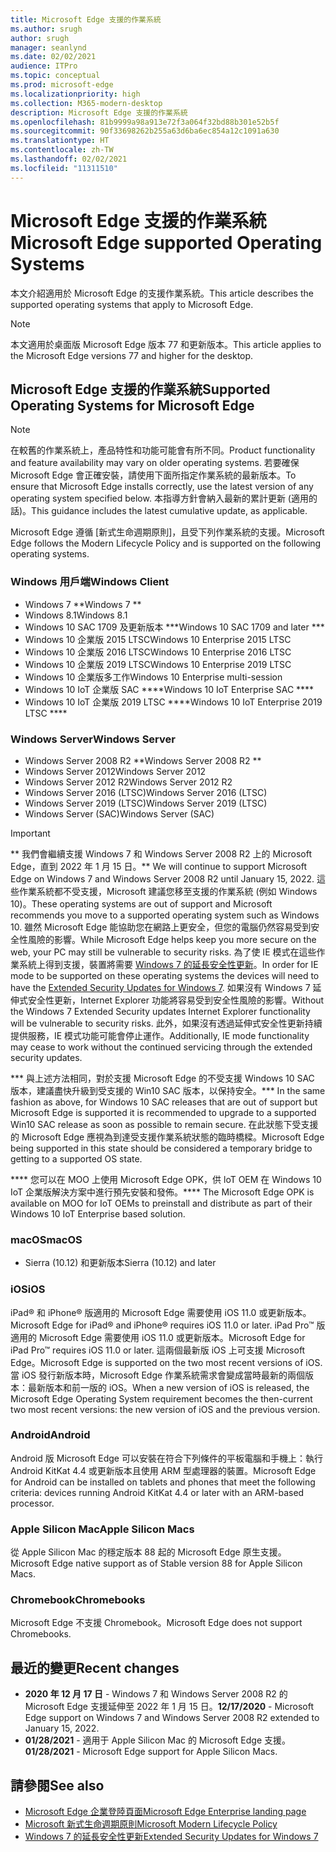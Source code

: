 ```yaml
---
title: Microsoft Edge 支援的作業系統
ms.author: srugh
author: srugh
manager: seanlynd
ms.date: 02/02/2021
audience: ITPro
ms.topic: conceptual
ms.prod: microsoft-edge
ms.localizationpriority: high
ms.collection: M365-modern-desktop
description: Microsoft Edge 支援的作業系統
ms.openlocfilehash: 81b9999a98a913e72f3a064f32bd88b301e52b5f
ms.sourcegitcommit: 90f33698262b255a63d6ba6ec854a12c1091a630
ms.translationtype: HT
ms.contentlocale: zh-TW
ms.lasthandoff: 02/02/2021
ms.locfileid: "11311510"
---
```

# <span data-ttu-id="7ff6d-103">Microsoft Edge 支援的作業系統</span><span class="sxs-lookup"><span data-stu-id="7ff6d-103">Microsoft Edge supported Operating Systems</span></span>

<span data-ttu-id="7ff6d-104">本文介紹適用於 Microsoft Edge 的支援作業系統。</span><span class="sxs-lookup"><span data-stu-id="7ff6d-104">This article describes the supported operating systems that apply to Microsoft Edge.</span></span>

> [!NOTE]
> <span data-ttu-id="7ff6d-105">本文適用於桌面版 Microsoft Edge 版本 77 和更新版本。</span><span class="sxs-lookup"><span data-stu-id="7ff6d-105">This article applies to the Microsoft Edge versions 77 and higher for the desktop.</span></span>

## <span data-ttu-id="7ff6d-106">Microsoft Edge 支援的作業系統</span><span class="sxs-lookup"><span data-stu-id="7ff6d-106">Supported Operating Systems for Microsoft Edge</span></span>

> [!NOTE]
> <span data-ttu-id="7ff6d-107">在較舊的作業系統上，產品特性和功能可能會有所不同。</span><span class="sxs-lookup"><span data-stu-id="7ff6d-107">Product functionality and feature availability may vary on older operating systems.</span></span> <span data-ttu-id="7ff6d-108">若要確保 Microsoft Edge 會正確安裝，請使用下面所指定作業系統的最新版本。</span><span class="sxs-lookup"><span data-stu-id="7ff6d-108">To ensure that Microsoft Edge installs correctly, use the latest version of any operating system specified below.</span></span> <span data-ttu-id="7ff6d-109">本指導方針會納入最新的累計更新 (適用的話)。</span><span class="sxs-lookup"><span data-stu-id="7ff6d-109">This guidance includes the latest cumulative update, as applicable.</span></span>

<span data-ttu-id="7ff6d-110">Microsoft Edge 遵循 [新式生命週期原則]，且受下列作業系統的支援。</span><span class="sxs-lookup"><span data-stu-id="7ff6d-110">Microsoft Edge follows the Modern Lifecycle Policy and is supported on the following operating systems.</span></span>

### <span data-ttu-id="7ff6d-111">Windows 用戶端</span><span class="sxs-lookup"><span data-stu-id="7ff6d-111">Windows Client</span></span>

- <span data-ttu-id="7ff6d-112">Windows 7 \*\*</span><span class="sxs-lookup"><span data-stu-id="7ff6d-112">Windows 7 \*\*</span></span>
- <span data-ttu-id="7ff6d-113">Windows 8.1</span><span class="sxs-lookup"><span data-stu-id="7ff6d-113">Windows 8.1</span></span>
- <span data-ttu-id="7ff6d-114">Windows 10 SAC 1709 及更新版本 \*\*\*</span><span class="sxs-lookup"><span data-stu-id="7ff6d-114">Windows 10 SAC 1709 and later \*\*\*</span></span>
- <span data-ttu-id="7ff6d-115">Windows 10 企業版 2015 LTSC</span><span class="sxs-lookup"><span data-stu-id="7ff6d-115">Windows 10 Enterprise 2015 LTSC</span></span>
- <span data-ttu-id="7ff6d-116">Windows 10 企業版 2016 LTSC</span><span class="sxs-lookup"><span data-stu-id="7ff6d-116">Windows 10 Enterprise 2016 LTSC</span></span>
- <span data-ttu-id="7ff6d-117">Windows 10 企業版 2019 LTSC</span><span class="sxs-lookup"><span data-stu-id="7ff6d-117">Windows 10 Enterprise 2019 LTSC</span></span>
- <span data-ttu-id="7ff6d-118">Windows 10 企業版多工作</span><span class="sxs-lookup"><span data-stu-id="7ff6d-118">Windows 10 Enterprise multi-session</span></span>
- <span data-ttu-id="7ff6d-119">Windows 10 IoT 企業版 SAC \*\*\*\*</span><span class="sxs-lookup"><span data-stu-id="7ff6d-119">Windows 10 IoT Enterprise SAC \*\*\*\*</span></span>
- <span data-ttu-id="7ff6d-120">Windows 10 IoT 企業版 2019 LTSC \*\*\*\*</span><span class="sxs-lookup"><span data-stu-id="7ff6d-120">Windows 10 IoT Enterprise 2019 LTSC \*\*\*\*</span></span>

### <span data-ttu-id="7ff6d-121">Windows Server</span><span class="sxs-lookup"><span data-stu-id="7ff6d-121">Windows Server</span></span>

- <span data-ttu-id="7ff6d-122">Windows Server 2008 R2 \*\*</span><span class="sxs-lookup"><span data-stu-id="7ff6d-122">Windows Server 2008 R2 \*\*</span></span>
- <span data-ttu-id="7ff6d-123">Windows Server 2012</span><span class="sxs-lookup"><span data-stu-id="7ff6d-123">Windows Server 2012</span></span>
- <span data-ttu-id="7ff6d-124">Windows Server 2012 R2</span><span class="sxs-lookup"><span data-stu-id="7ff6d-124">Windows Server 2012 R2</span></span>
- <span data-ttu-id="7ff6d-125">Windows Server 2016 (LTSC)</span><span class="sxs-lookup"><span data-stu-id="7ff6d-125">Windows Server 2016 (LTSC)</span></span>
- <span data-ttu-id="7ff6d-126">Windows Server 2019 (LTSC)</span><span class="sxs-lookup"><span data-stu-id="7ff6d-126">Windows Server 2019 (LTSC)</span></span>
- <span data-ttu-id="7ff6d-127">Windows Server (SAC)</span><span class="sxs-lookup"><span data-stu-id="7ff6d-127">Windows Server (SAC)</span></span>

> [!IMPORTANT]
> <span data-ttu-id="7ff6d-128">\*\* 我們會繼續支援 Windows 7 和 Windows Server 2008 R2 上的 Microsoft Edge，直到 2022 年 1 月 15 日。</span><span class="sxs-lookup"><span data-stu-id="7ff6d-128">\*\* We will continue to support Microsoft Edge on Windows 7 and Windows Server 2008 R2 until January 15, 2022.</span></span> <span data-ttu-id="7ff6d-129">這些作業系統都不受支援，Microsoft 建議您移至支援的作業系統 (例如 Windows 10)。</span><span class="sxs-lookup"><span data-stu-id="7ff6d-129">These operating systems are out of support and Microsoft recommends you move to a supported operating system such as Windows 10.</span></span> <span data-ttu-id="7ff6d-130">雖然 Microsoft Edge 能協助您在網路上更安全，但您的電腦仍然容易受到安全性風險的影響。</span><span class="sxs-lookup"><span data-stu-id="7ff6d-130">While Microsoft Edge helps keep you more secure on the web, your PC may still be vulnerable to security risks.</span></span> <span data-ttu-id="7ff6d-131">為了使 IE 模式在這些作業系統上得到支援，裝置將需要 [Windows 7 的延長安全性更新](https://support.microsoft.com/help/4527878/faq-about-extended-security-updates-for-windows-7)。</span><span class="sxs-lookup"><span data-stu-id="7ff6d-131">In order for IE mode to be supported on these operating systems the devices will need to have the [Extended Security Updates for Windows 7](https://support.microsoft.com/help/4527878/faq-about-extended-security-updates-for-windows-7).</span></span> <span data-ttu-id="7ff6d-132">如果沒有 Windows 7 延伸式安全性更新，Internet Explorer 功能將容易受到安全性風險的影響。</span><span class="sxs-lookup"><span data-stu-id="7ff6d-132">Without the Windows 7 Extended Security updates Internet Explorer functionality will be vulnerable to security risks.</span></span> <span data-ttu-id="7ff6d-133">此外，如果沒有透過延伸式安全性更新持續提供服務，IE 模式功能可能會停止運作。</span><span class="sxs-lookup"><span data-stu-id="7ff6d-133">Additionally, IE mode functionality may cease to work without the continued servicing through the extended security updates.</span></span>  
>
> <span data-ttu-id="7ff6d-134">\*\*\* 與上述方法相同，對於支援 Microsoft Edge 的不受支援 Windows 10 SAC 版本，建議盡快升級到受支援的 Win10 SAC 版本，以保持安全。</span><span class="sxs-lookup"><span data-stu-id="7ff6d-134">\*\*\* In the same fashion as above, for Windows 10 SAC releases that are out of support but Microsoft Edge is supported it is recommended to upgrade to a supported Win10 SAC release as soon as possible to remain secure.</span></span> <span data-ttu-id="7ff6d-135">在此狀態下受支援的 Microsoft Edge 應視為到達受支援作業系統狀態的臨時橋樑。</span><span class="sxs-lookup"><span data-stu-id="7ff6d-135">Microsoft Edge being supported in this state should be considered a temporary bridge to getting to a supported OS state.</span></span>
>
> <span data-ttu-id="7ff6d-136">\*\*\*\* 您可以在 MOO 上使用 Microsoft Edge OPK，供 loT OEM 在 Windows 10 IoT 企業版解決方案中進行預先安裝和發佈。</span><span class="sxs-lookup"><span data-stu-id="7ff6d-136">\*\*\*\* The Microsoft Edge OPK is available on MOO for IoT OEMs to preinstall and distribute as part of their Windows 10 IoT Enterprise based solution.</span></span>

### <span data-ttu-id="7ff6d-137">macOS</span><span class="sxs-lookup"><span data-stu-id="7ff6d-137">macOS</span></span>

- <span data-ttu-id="7ff6d-138">Sierra (10.12) 和更新版本</span><span class="sxs-lookup"><span data-stu-id="7ff6d-138">Sierra (10.12) and later</span></span>

### <span data-ttu-id="7ff6d-139">iOS</span><span class="sxs-lookup"><span data-stu-id="7ff6d-139">iOS</span></span>

<span data-ttu-id="7ff6d-140">iPad&reg; 和 iPhone&reg; 版適用的 Microsoft Edge 需要使用 iOS 11.0 或更新版本。</span><span class="sxs-lookup"><span data-stu-id="7ff6d-140">Microsoft Edge for iPad&reg; and iPhone&reg; requires iOS 11.0 or later.</span></span> <span data-ttu-id="7ff6d-141">iPad Pro&trade; 版適用的 Microsoft Edge 需要使用 iOS 11.0 或更新版本。</span><span class="sxs-lookup"><span data-stu-id="7ff6d-141">Microsoft Edge for iPad Pro&trade; requires iOS 11.0 or later.</span></span> <span data-ttu-id="7ff6d-142">這兩個最新版 iOS 上可支援 Microsoft Edge。</span><span class="sxs-lookup"><span data-stu-id="7ff6d-142">Microsoft Edge is supported on the two most recent versions of iOS.</span></span> <span data-ttu-id="7ff6d-143">當 iOS 發行新版本時，Microsoft Edge 作業系統需求會變成當時最新的兩個版本：最新版本和前一版的 iOS。</span><span class="sxs-lookup"><span data-stu-id="7ff6d-143">When a new version of iOS is released, the Microsoft Edge Operating System requirement becomes the then-current two most recent versions: the new version of iOS and the previous version.</span></span>

### <span data-ttu-id="7ff6d-144">Android</span><span class="sxs-lookup"><span data-stu-id="7ff6d-144">Android</span></span>

<span data-ttu-id="7ff6d-145">Android 版 Microsoft Edge 可以安裝在符合下列條件的平板電腦和手機上：執行 Android KitKat 4.4 或更新版本且使用 ARM 型處理器的裝置。</span><span class="sxs-lookup"><span data-stu-id="7ff6d-145">Microsoft Edge for Android can be installed on tablets and phones that meet the following criteria: devices running Android KitKat 4.4 or later with an ARM-based processor.</span></span>

### <span data-ttu-id="7ff6d-146">Apple Silicon Mac</span><span class="sxs-lookup"><span data-stu-id="7ff6d-146">Apple Silicon Macs</span></span>

<span data-ttu-id="7ff6d-147">從 Apple Silicon Mac 的穩定版本 88 起的 Microsoft Edge 原生支援。</span><span class="sxs-lookup"><span data-stu-id="7ff6d-147">Microsoft Edge native support as of Stable version 88 for Apple Silicon Macs.</span></span>

### <span data-ttu-id="7ff6d-148">Chromebook</span><span class="sxs-lookup"><span data-stu-id="7ff6d-148">Chromebooks</span></span>

<span data-ttu-id="7ff6d-149">Microsoft Edge 不支援 Chromebook。</span><span class="sxs-lookup"><span data-stu-id="7ff6d-149">Microsoft Edge does not support Chromebooks.</span></span>

## <span data-ttu-id="7ff6d-150">最近的變更</span><span class="sxs-lookup"><span data-stu-id="7ff6d-150">Recent changes</span></span>

- <span data-ttu-id="7ff6d-151">**2020 年 12 月 17 日** - Windows 7 和 Windows Server 2008 R2 的 Microsoft Edge 支援延伸至 2022 年 1 月 15 日。</span><span class="sxs-lookup"><span data-stu-id="7ff6d-151">**12/17/2020** - Microsoft Edge support on Windows 7 and Windows Server 2008 R2 extended to January 15, 2022.</span></span>
- <span data-ttu-id="7ff6d-152">**01/28/2021** - 適用于 Apple Silicon Mac 的 Microsoft Edge 支援。</span><span class="sxs-lookup"><span data-stu-id="7ff6d-152">**01/28/2021** - Microsoft Edge support for Apple Silicon Macs.</span></span>

## <span data-ttu-id="7ff6d-153">請參閱</span><span class="sxs-lookup"><span data-stu-id="7ff6d-153">See also</span></span>

- [<span data-ttu-id="7ff6d-154">Microsoft Edge 企業登陸頁面</span><span class="sxs-lookup"><span data-stu-id="7ff6d-154">Microsoft Edge Enterprise landing page</span></span>](https://aka.ms/EdgeEnterprise)
- [<span data-ttu-id="7ff6d-155">Microsoft 新式生命週期原則</span><span class="sxs-lookup"><span data-stu-id="7ff6d-155">Microsoft Modern Lifecycle Policy</span></span>](https://support.microsoft.com/help/30881/modern-lifecycle-policy)
- [<span data-ttu-id="7ff6d-156">Windows 7 的延長安全性更新</span><span class="sxs-lookup"><span data-stu-id="7ff6d-156">Extended Security Updates for Windows 7</span></span>](https://support.microsoft.com/help/4527878/faq-about-extended-security-updates-for-windows-7)
